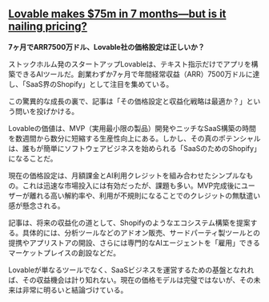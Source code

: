 ## [Lovable makes $75m in 7 months—but is it nailing pricing?](https://getlago.substack.com/p/lovable-makes-60m-in-6-monthsbut)

**7ヶ月でARR7500万ドル、Lovable社の価格設定は正しいか？**

ストックホルム発のスタートアップLovableは、テキスト指示だけでアプリを構築できるAIツールだ。創業わずか7ヶ月で年間経常収益（ARR）7500万ドルに達し、「SaaS界のShopify」として注目を集めている。

この驚異的な成長の裏で、記事は「その価格設定と収益化戦略は最適か？」という問いを投げかける。

Lovableの価値は、MVP（実用最小限の製品）開発やニッチなSaaS構築の時間を数週間から数分に短縮する生産性向上にある。しかし、その真のポテンシャルは、誰もが簡単にソフトウェアビジネスを始められる「SaaSのためのShopify」になることだ。

現在の価格設定は、月額課金とAI利用クレジットを組み合わせたシンプルなもの。これは迅速な市場投入には有効だったが、課題も多い。MVP完成後にユーザーが離れる高い解約率や、利用が不規則になることでのクレジットの無駄遣い感が懸念される。

記事は、将来の収益化の道として、Shopifyのようなエコシステム構築を提案する。具体的には、分析ツールなどのアドオン販売、サードパーティ製ツールとの提携やアプリストアの開設、さらには専門的なAIエージェントを「雇用」できるマーケットプレイスの創設などだ。

Lovableが単なるツールでなく、SaaSビジネスを運営するための基盤となれれば、その収益機会は計り知れない。現在の価格モデルは完璧ではないが、その未来は非常に明るいと結論づけている。